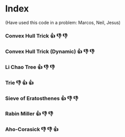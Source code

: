 # Index

(Have used this code in a problem: Marcos, Neil, Jesus)

### Convex Hull Trick :+1: :-1: :-1:
### Convex Hull Trick (Dynamic) :+1: :-1: :-1:
### Li Chao Tree :+1: :-1: :-1:
### Trie :-1: :+1: :+1:
### Sieve of Eratosthenes :+1: :-1: :-1:
### Rabin Miller :+1: :-1: :-1:
### Aho-Corasick :-1: :-1: :+1:
